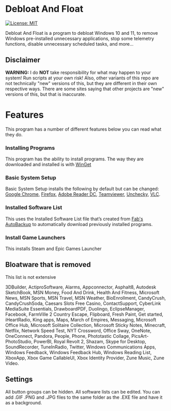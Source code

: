 # Debloat And Float

[![License: MIT](https://img.shields.io/badge/License-MIT-yellow.svg)](https://opensource.org/licenses/MIT)


Debloat And Float is a program to debloat Windows 10 and 11, to remove Windows pre-installed unnecessary applications, stop some telemetry functions, disable unnecessary scheduled tasks, and more...

## Disclaimer

**WARNING:** I do **NOT** take responsibility for what may happen to your system! Run scripts at your own risk!
Also, other variants of this repo are not technically "new" versions of this, but they are different in their own respective ways. There are some sites saying that other projects are "new" versions of this, but that is inaccurate. 

# Features

This program has a number of different features below you can read what they do. 

### Installing Programs

This program has the ability to install programs. The way they are downloaded and installed is with [WinGet]([https://chocolatey.org/](https://github.com/microsoft/winget-cli))

### Basic System Setup
Basic System Setup installs the following by default but can be changed:
[Google Chrome](https://www.google.com/intl/en_au/chrome/), [Firefox](https://www.mozilla.org/en-US/firefox/new/), [Adobe Reader DC](https://get.adobe.com/uk/reader/), [Teamviewer](https://www.teamviewer.com/en-au/), [Unchecky](https://unchecky.com/), [VLC](https://www.videolan.org/). 

### Installed Software List

This uses the Installed Software List file that’s created from [Fab's AutoBackup](https://www.fpnet.fr/?page=index&lang=en) to automatically download previously installed programs.

### Install Game Launchers 

This installs Steam and Epic Games Launcher

## Bloatware that is removed
This list is not extensive

3DBuilder, ActiproSoftware, Alarms, Appconnector, Asphalt8, Autodesk SketchBook, MSN Money, Food And Drink, Health And Fitness, Microsoft News, MSN Sports, MSN Travel, MSN Weather, BioEnrollment, CandyCrush, CandyCrushSoda, Caesars Slots Free Casino, ContactSupport, CyberLink MediaSuite Essentials, DrawboardPDF, Duolingo, EclipseManager, Facebook, FarmVille 2 Country Escape, Flipboard, Fresh Paint, Get started, iHeartRadio, King apps, Maps, March of Empires, Messaging, Microsoft Office Hub, Microsoft Solitaire Collection, Microsoft Sticky Notes, Minecraft, Netflix, Network Speed Test, NYT Crossword, Office Sway, OneNote, OneConnect, Pandora, People, Phone, Phototastic Collage, PicsArt-PhotoStudio, PowerBI, Royal Revolt 2, Shazam, Skype for Desktop, SoundRecorder, TuneInRadio, Twitter, Windows Communications Apps, Windows Feedback, Windows Feedback Hub, Windows Reading List, XboxApp, Xbox Game CallableUI, Xbox Identity Provider, Zune Music, Zune Video.

## Settings
All button groups can be hidden.
All software lists can be edited.
You can add .GIF .PNG and .JPG files to the same folder as the .EXE file and have it as a background.
